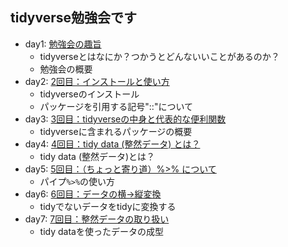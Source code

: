 ## tidyverse勉強会です

- day1: [勉強会の趣旨](https://github.com/ichimomo/main/blob/master/tidyverse/day1.md)
  - tidyverseとはなにか？つかうとどんないいことがあるのか？
  - 勉強会の概要
- day2: [2回目：インストールと使い方](https://github.com/ichimomo/main/blob/master/tidyverse/day2.md)
  - tidyverseのインストール
  - パッケージを引用する記号"::"について    
- day3: [3回目：tidyverseの中身と代表的な便利関数](https://github.com/ichimomo/main/blob/master/tidyverse/day3.md)
  - tidyverseに含まれるパッケージの概要
- day4: [4回目：tidy data (整然データ) とは？](https://github.com/ichimomo/main/blob/master/tidyverse/day4.md)
  - tidy data (整然データ)とは？
- day5: [5回目：（ちょっと寄り道）%>% について](https://github.com/ichimomo/main/blob/master/tidyverse/day5.md)
  - パイプ`%>%`の使い方
- day6: [6回目：データの横→縦変換](https://github.com/ichimomo/main/blob/master/tidyverse/day6.md)
  - tidyでないデータをtidyに変換する
- day7: [7回目：整然データの取り扱い](https://github.com/ichimomo/main/blob/master/tidyverse/day7.md)
  - tidy dataを使ったデータの成型
